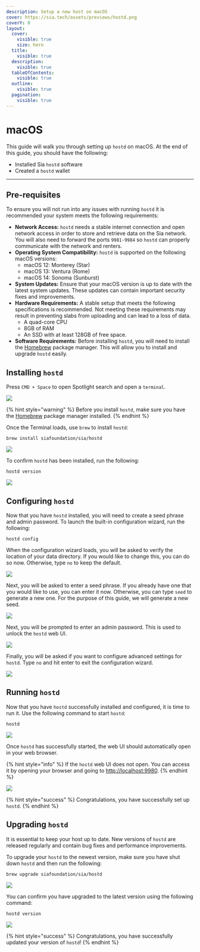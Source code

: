 ```yaml
---
description: Setup a new host on macOS
cover: https://sia.tech/assets/previews/hostd.png
coverY: 0
layout:
  cover:
    visible: true
    size: hero
  title:
    visible: true
  description:
    visible: true
  tableOfContents:
    visible: true
  outline:
    visible: true
  pagination:
    visible: true
---
```


# macOS

This guide will walk you through setting up `hostd` on macOS. At the end of this guide, you should have the following:

* Installed Sia `hostd` software
* Created a `hostd` wallet

***

## Pre-requisites

To ensure you will not run into any issues with running `hostd` it is recommended your system meets the following requirements:

* **Network Access:** `hostd` needs a stable internet connection and open network access in order to store and retrieve data on the Sia network. You will also need to forward the ports `9981-9984` so `hostd` can properly communicate with the network and renters.
* **Operating System Compatibility:** `hostd` is supported on the following macOS versions:
  * macOS 12: Monterey (Star)
  * macOS 13: Ventura (Rome)
  * macOS 14: Sonoma (Sunburst)
* **System Updates:** Ensure that your macOS version is up to date with the latest system updates. These updates can contain important security fixes and improvements.
* **Hardware Requirements:** A stable setup that meets the following specifications is recommended. Not meeting these requirements may result in preventing slabs from uploading and can lead to a loss of data.
  * A quad-core CPU
  * 8GB of RAM
  * An SSD with at least 128GB of free space.
* **Software Requirements:** Before installing `hostd`, you will need to install the [Homebrew](https://brew.sh) package manager. This will allow you to install and upgrade `hostd` easily.

## Installing `hostd`

Press `CMD + Space` to open Spotlight search and open a `terminal`.

![](<../../.gitbook/assets/hostd-install-screenshots/macos/00-hostd-open-terminal (1).png>)

{% hint style="warning" %}
Before you install `hostd`, make sure you have the [Homebrew](https://brew.sh) package manager installed.
{% endhint %}

Once the Terminal loads, use `brew` to install `hostd`:

```console
brew install siafoundation/sia/hostd
```

![](../../.gitbook/assets/hostd-install-screenshots/macos/01-hostd-brew-install.png)

To confirm `hostd` has been installed, run the following:

```console
hostd version
```

![](../../.gitbook/assets/hostd-install-screenshots/macos/hostd_version.gif)

## Configuring `hostd`

Now that you have `hostd` installed, you will need to create a seed phrase and admin password. To launch the built-in configuration wizard, run the following:

```console
hostd config
```

When the configuration wizard loads, you will be asked to verify the location of your data directory. If you would like to change this, you can do so now. Otherwise, type `no` to keep the default.

![](../../.gitbook/assets/hostd-install-screenshots/macos/hostd_config.gif)

Next, you will be asked to enter a seed phrase. If you already have one that you would like to use, you can enter it now. Otherwise, you can type `seed` to generate a new one. For the purpose of this guide, we will generate a new seed.

![](../../.gitbook/assets/hostd-install-screenshots/macos/03-hostd-generate-seed.png)

Next, you will be prompted to enter an admin password. This is used to unlock the `hostd` web UI.

![](../../.gitbook/assets/hostd-install-screenshots/macos/04-hostd-admin-password.png)

Finally, you will be asked if you want to configure advanced settings for `hostd`. Type `no` and hit enter to exit the configuration wizard.

![](../../.gitbook/assets/hostd-install-screenshots/macos/05-hostd-advanced-settings.png)

## Running `hostd`

Now that you have `hostd` successfully installed and configured, it is time to run it. Use the following command to start `hostd`:

```console
hostd
```

![](../../.gitbook/assets/hostd-install-screenshots/macos/06-hostd-startup.png)

Once `hostd` has successfully started, the web UI should automatically open in your web browser.

{% hint style="info" %}
If the `hostd` web UI does not open. You can access it by opening your browser and going to [http://localhost:9980](http://localhost:9980/).
{% endhint %}

![](../../.gitbook/assets/hostd-install-screenshots/macos/07-hostd-webui.png)

{% hint style="success" %}
Congratulations, you have successfully set up `hostd`.
{% endhint %}

## Upgrading `hostd`

It is essential to keep your host up to date. New versions of `hostd` are released regularly and contain bug fixes and performance improvements.

To upgrade your `hostd` to the newest version, make sure you have shut down `hostd` and then run the following:

```console
brew upgrade siafoundation/sia/hostd
```

![](../../.gitbook/assets/hostd-install-screenshots/macos/08-hostd-upgrade.png)

You can confirm you have upgraded to the latest version using the following command:

```console
hostd version
```

![](../../.gitbook/assets/hostd-install-screenshots/macos/09-hostd-version.png)

{% hint style="success" %}
Congratulations, you have successfully updated your version of `hostd`!
{% endhint %}
